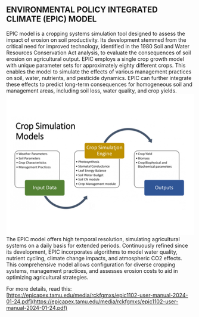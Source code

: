 ## ENVIRONMENTAL POLICY INTEGRATED CLIMATE (EPIC) MODEL

EPIC model is a cropping systems simulation tool designed to assess the impact of erosion on soil productivity. Its development stemmed from the critical need for improved technology, identified in the 1980 Soil and Water Resources Conservation Act analysis, to evaluate the consequences of soil erosion on agricultural output. EPIC employs a single crop growth model with unique parameter sets for approximately eighty different crops. This enables the model to simulate the effects of various management practices on soil, water, nutrients, and pesticide dynamics.  EPIC can further integrate these effects to predict long-term consequences for homogeneous soil and management areas, including soil loss, water quality, and crop yields.
![EPIC Introduction](./EPIC_1.jpg)
The EPIC model offers high temporal resolution, simulating agricultural systems on a daily basis for extended periods.  Continuously refined since its development, EPIC incorporates algorithms to model water quality, nutrient cycling, climate change impacts, and atmospheric CO2 effects.  This comprehensive model allows configuration for diverse cropping systems, management practices, and assesses erosion costs to aid in optimizing agricultural strategies.

For more details, read this: [https://epicapex.tamu.edu/media/rckfgmxs/epic1102-user-manual-2024-01-24.pdf](https://epicapex.tamu.edu/media/rckfgmxs/epic1102-user-manual-2024-01-24.pdf)
